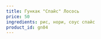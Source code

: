 ```yaml
---
title: Гункак "Спайс" Лосось
price: 50
ingredients: рис, нори, соус спайс 
product_id: gn04
---
```



